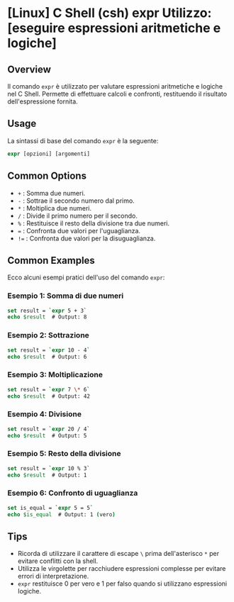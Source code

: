 # [Linux] C Shell (csh) expr Utilizzo: [eseguire espressioni aritmetiche e logiche]

## Overview
Il comando `expr` è utilizzato per valutare espressioni aritmetiche e logiche nel C Shell. Permette di effettuare calcoli e confronti, restituendo il risultato dell'espressione fornita.

## Usage
La sintassi di base del comando `expr` è la seguente:

```csh
expr [opzioni] [argomenti]
```

## Common Options
- `+` : Somma due numeri.
- `-` : Sottrae il secondo numero dal primo.
- `*` : Moltiplica due numeri.
- `/` : Divide il primo numero per il secondo.
- `%` : Restituisce il resto della divisione tra due numeri.
- `=` : Confronta due valori per l'uguaglianza.
- `!=` : Confronta due valori per la disuguaglianza.

## Common Examples
Ecco alcuni esempi pratici dell'uso del comando `expr`:

### Esempio 1: Somma di due numeri
```csh
set result = `expr 5 + 3`
echo $result  # Output: 8
```

### Esempio 2: Sottrazione
```csh
set result = `expr 10 - 4`
echo $result  # Output: 6
```

### Esempio 3: Moltiplicazione
```csh
set result = `expr 7 \* 6`
echo $result  # Output: 42
```

### Esempio 4: Divisione
```csh
set result = `expr 20 / 4`
echo $result  # Output: 5
```

### Esempio 5: Resto della divisione
```csh
set result = `expr 10 % 3`
echo $result  # Output: 1
```

### Esempio 6: Confronto di uguaglianza
```csh
set is_equal = `expr 5 = 5`
echo $is_equal  # Output: 1 (vero)
```

## Tips
- Ricorda di utilizzare il carattere di escape `\` prima dell'asterisco `*` per evitare conflitti con la shell.
- Utilizza le virgolette per racchiudere espressioni complesse per evitare errori di interpretazione.
- `expr` restituisce 0 per vero e 1 per falso quando si utilizzano espressioni logiche.
